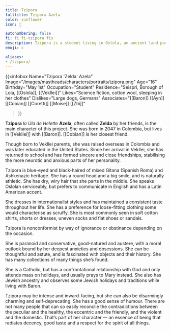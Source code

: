 ```yaml
---
title: Tzipora
fulltitle: Tzipora Azela
color: sunflower
icon: 🐚

autonumbering: false
fi: fi fi-tzipora fis
description: Tzipora is a student living in Oslola, an ancient land part of the country of Vekllei.
emoji: c

aliases:
- /tzipora/
---
```

{{<infobox
	Name="Tzipora 'Zelda' Azela"
    Image="/images/mastheads/characters/portraits/tzipora.png"
    Age="16"
    Birthday="May 1st"
	Occupation="Student"
	Residence="Seispri, Borough of Lola, [[Oslola]], [[Vekllei]]"
    Likes="Science fiction, cotton wool, sleeping in her clothes"
    Dislikes="Large dogs, Germans"
    Associates="[[Baron]] [[Ayn]] [[Cobian]] [[Coretti]] [[Moise]] [[Zhi]]"
>}}

**Tzipora** *lo Ula de Helette* **Azela**, often called **Zelda** by her friends, is the main character of this project. She was born in 2047 in Colombia, but lives in [[Vekllei]] with [[Baron]]. [[Cobian]] is her closest friend.

Though born to Vekllei parents, she was raised overseas in Colombia and was later educated in the United States. Since her arrival in Vekllei, she has returned to school and has formed sincere and close friendships, stabilising the more neurotic and anxious parts of her personality.

Tzipora is blue-eyed and black-haired of mixed Gitana (Spanish Roma) and Ashkenazic heritage. She has a round head and a big smile, and is naturally athletic. She has dry, wiry hair that she parts in the middle. She speaks Oslolan serviceably, but prefers to communicate in English and has a Latin American accent.

She dresses in internationalist styles and has maintained a consistent taste throughout her life. She has a preference for loose-fitting clothing some would characterise as scruffy. She is most commonly seen in soft cotton shirts, shorts or dresses, uneven socks and flat shoes or sandals.

Tzipora is nonconformist by way of ignorance or obstinance depending on the occasion.

She is paranoid and conservative, good-natured and austere, with a moral outlook bound by her deepest anxieties and obsessions. She can be thoughtful and astute, and is fascinated with objects and their history. She has many collections of many things she’s found.

She is a Catholic, but has a confrontational relationship with God and only attends mass on holidays, and usually prays to Mary instead. She also has Jewish ancestry and observes some Jewish holidays and traditions while living with Baron.

Tzipora may be intense and inward-facing, but she can also be disarmingly charming and self-deprecating. She has a good sense of humour. There are not many people that can so easily reconcile the contradictions between the peculiar and the healthy, the eccentric and the friendly, and the violent and the domestic. That’s part of her character — an essence of being that radiates decency, good taste and a respect for the spirit of all things.